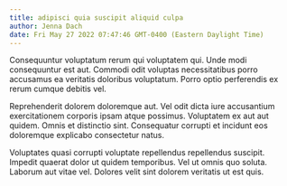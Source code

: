 ```yaml
---
title: adipisci quia suscipit aliquid culpa
author: Jenna Dach
date: Fri May 27 2022 07:47:46 GMT-0400 (Eastern Daylight Time)
---
```

Consequuntur voluptatum rerum qui voluptatem qui. Unde modi consequuntur est aut. Commodi odit voluptas necessitatibus porro accusamus ea veritatis doloribus voluptatum. Porro optio perferendis ex rerum cumque debitis vel.

 Reprehenderit dolorem doloremque aut. Vel odit dicta iure accusantium exercitationem corporis ipsam atque possimus. Voluptatem ex aut aut quidem. Omnis et distinctio sint. Consequatur corrupti et incidunt eos doloremque explicabo consectetur natus.

 Voluptates quasi corrupti voluptate repellendus repellendus suscipit. Impedit quaerat dolor ut quidem temporibus. Vel ut omnis quo soluta. Laborum aut vitae vel. Dolores velit sint dolorem veritatis ut est quis.